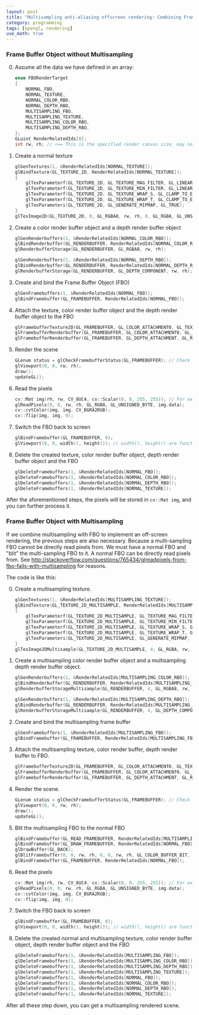 ```yaml
---
layout: post
title: "Multisampling anti-aliasing offscreen rendering: Combining Frame Buffer Object (FBO) with Multisampling"
category: programming
tags: [opengl, rendering]
use_math: true
---
```


### Frame Buffer Object without Multisampling
0. Assume all the data we have defined in an array: 
	```cpp
	enum FBORenderTarget
	{
		NORMAL_FBO,
		NORMAL_TEXTURE,
		NORMAL_COLOR_RBO,
		NORMAL_DEPTH_RBO,
		MULTISAMPLING_FBO,
		MULTISAMPLING_TEXTURE,
		MULTISAMPLING_COLOR_RBO,
		MULTISAMPLING_DEPTH_RBO,
	};
	GLuint RenderRelatedIds[8];
	int rw, rh; // <== This is the specified render canvas size, may not be the same as window size.
	```

1. Create a normal texture
	```cpp
	glGenTextures(1, &RenderRelatedIds[NORMAL_TEXTURE]);
	glBindTexture(GL_TEXTURE_2D, RenderRelatedIds[NORMAL_TEXTURE]);
	{
		glTexParameterf(GL_TEXTURE_2D, GL_TEXTURE_MAG_FILTER, GL_LINEAR);
		glTexParameterf(GL_TEXTURE_2D, GL_TEXTURE_MIN_FILTER, GL_LINEAR_MIPMAP_LINEAR);
		glTexParameterf(GL_TEXTURE_2D, GL_TEXTURE_WRAP_S, GL_CLAMP_TO_EDGE);
		glTexParameterf(GL_TEXTURE_2D, GL_TEXTURE_WRAP_T, GL_CLAMP_TO_EDGE);
		glTexParameteri(GL_TEXTURE_2D, GL_GENERATE_MIPMAP, GL_TRUE);
	}
	glTexImage2D(GL_TEXTURE_2D, 0, GL_RGBA8, rw, rh, 0, GL_RGBA, GL_UNSIGNED_BYTE, 0);
	```

2. Create a color render buffer object and a depth render buffer object
	```cpp
	glGenRenderbuffers(1, &RenderRelatedIds[NORMAL_COLOR_RBO]);
	glBindRenderbuffer(GL_RENDERBUFFER, RenderRelatedIds[NORMAL_COLOR_RBO]);
	glRenderbufferStorage(GL_RENDERBUFFER, GL_RGBA8, rw, rh);

	glGenRenderbuffers(1, &RenderRelatedIds[NORMAL_DEPTH_RBO]);
	glBindRenderbuffer(GL_RENDERBUFFER, RenderRelatedIds[NORMAL_DEPTH_RBO]);
	glRenderbufferStorage(GL_RENDERBUFFER, GL_DEPTH_COMPONENT, rw, rh);
	```

3. Create and bind the Frame Buffer Object (FBO)
	```cpp
	glGenFramebuffers(1, &RenderRelatedIds[NORMAL_FBO]);
	glBindFramebuffer(GL_FRAMEBUFFER, RenderRelatedIds[NORMAL_FBO]);
	```

4. Attach the texture, color render buffer object and the depth render buffer object to the FBO
	```cpp
	glFramebufferTexture2D(GL_FRAMEBUFFER, GL_COLOR_ATTACHMENT0, GL_TEXTURE_2D, RenderRelatedIds[NORMAL_TEXTURE], 0);
	glFramebufferRenderbuffer(GL_FRAMEBUFFER, GL_COLOR_ATTACHMENT0, GL_RENDERBUFFER, RenderRelatedIds[NORMAL_COLOR_RBO]);
	glFramebufferRenderbuffer(GL_FRAMEBUFFER, GL_DEPTH_ATTACHMENT, GL_RENDERBUFFER, RenderRelatedIds[NORMAL_DEPTH_RBO]);

	```

5. Render the scene
	```cpp
	GLenum status = glCheckFramebufferStatus(GL_FRAMEBUFFER); // Check the FBO is ready. 
	glViewport(0, 0, rw, rh);
	draw();
	updateGL();
	```

6. Read the pixels
	```cpp
	cv::Mat img(rh, rw, CV_8UC4, cv::Scalar(0, 0, 255, 255)); // For example we use a OpenCV Mat to store the pixels.
	glReadPixels(0, 0, rw, rh, GL_RGBA, GL_UNSIGNED_BYTE, img.data);
	cv::cvtColor(img, img, CV_BGRA2RGB);
	cv::flip(img, img, 0);
	```

7. Switch the FBO back to screen
	```cpp
	glBindFramebuffer(GL_FRAMEBUFFER, 0);
	glViewport(0, 0, width(), height()); // width(), height() are functions returning the actual window size.
	```

8. Delete the created texture, color render buffer object, depth render buffer object and the FBO
	```cpp
	glDeleteFramebuffers(1, &RenderRelatedIds[NORMAL_FBO]);
	glDeleteFramebuffers(1, &RenderRelatedIds[NORMAL_COLOR_RBO]);
	glDeleteFramebuffers(1, &RenderRelatedIds[NORMAL_DEPTH_RBO]);
	glDeleteFramebuffers(1, &RenderRelatedIds[NORMAL_TEXTURE]);
	```

After the aforementioned steps, the pixels will be stored in `cv::Mat img`, and you can further process it.

### Frame Buffer Object with Multisampling
If we combine multisampling with FBO to implement an off-screen rendering, the previous steps are also necessary. Because a multi-sampling FBO cannot be directly read pixels from. We must have a normal FBO and "blit" the multi-sampling FBO to it. A normal FBO can be directly read pixels from. See http://stackoverflow.com/questions/765434/glreadpixels-from-fbo-fails-with-multisampling for reasons.

The code is like this:

0. Create a multisampling texture.
	```cpp
	glGenTextures(1, &RenderRelatedIds[MULTISAMPLING_TEXTURE]);
	glBindTexture(GL_TEXTURE_2D_MULTISAMPLE, RenderRelatedIds[MULTISAMPLING_TEXTURE]);
	{
		glTexParameterf(GL_TEXTURE_2D_MULTISAMPLE, GL_TEXTURE_MAG_FILTER, GL_LINEAR);
		glTexParameterf(GL_TEXTURE_2D_MULTISAMPLE, GL_TEXTURE_MIN_FILTER, GL_LINEAR_MIPMAP_LINEAR);
		glTexParameterf(GL_TEXTURE_2D_MULTISAMPLE, GL_TEXTURE_WRAP_S, GL_CLAMP_TO_EDGE);
		glTexParameterf(GL_TEXTURE_2D_MULTISAMPLE, GL_TEXTURE_WRAP_T, GL_CLAMP_TO_EDGE);
		glTexParameteri(GL_TEXTURE_2D_MULTISAMPLE, GL_GENERATE_MIPMAP, GL_TRUE);
	}
	glTexImage2DMultisample(GL_TEXTURE_2D_MULTISAMPLE, 4, GL_RGBA, rw, rh, GL_TRUE);
	```

1. Create a multisampling color render buffer object and a multisampling depth render buffer object.
	```cpp
	glGenRenderbuffers(1, &RenderRelatedIds[MULTISAMPLING_COLOR_RBO]);
	glBindRenderbuffer(GL_RENDERBUFFER, RenderRelatedIds[MULTISAMPLING_COLOR_RBO]);
	glRenderbufferStorageMultisample(GL_RENDERBUFFER, 4, GL_RGBA8, rw, rh);

	glGenRenderbuffers(1, &RenderRelatedIds[MULTISAMPLING_DEPTH_RBO]);
	glBindRenderbuffer(GL_RENDERBUFFER, RenderRelatedIds[MULTISAMPLING_DEPTH_RBO]);
	glRenderbufferStorageMultisample(GL_RENDERBUFFER, 4, GL_DEPTH_COMPONENT, rw, rh);
	```

2. Create and bind the multisampling frame buffer
	```cpp
	glGenFramebuffers(1, &RenderRelatedIds[MULTISAMPLING_FBO]);
	glBindFramebuffer(GL_FRAMEBUFFER, RenderRelatedIds[MULTISAMPLING_FBO]);
	```

3. Attach the multisampling texture, color render buffer, depth render buffer to FBO.
	```cpp
	glFramebufferTexture2D(GL_FRAMEBUFFER, GL_COLOR_ATTACHMENT0, GL_TEXTURE_2D_MULTISAMPLE, RenderRelatedIds[MULTISAMPLING_TEXTURE], 0);
	glFramebufferRenderbuffer(GL_FRAMEBUFFER, GL_COLOR_ATTACHMENT0, GL_RENDERBUFFER, RenderRelatedIds[MULTISAMPLING_COLOR_RBO]);
	glFramebufferRenderbuffer(GL_FRAMEBUFFER, GL_DEPTH_ATTACHMENT, GL_RENDERBUFFER, RenderRelatedIds[MULTISAMPLING_DEPTH_RBO]);
	```

4. Render the scene.
	```cpp
	GLenum status = glCheckFramebufferStatus(GL_FRAMEBUFFER); // Check the FBO is ready. 
	glViewport(0, 0, rw, rh);
	draw();
	updateGL();
	```

5. Blit the multisampling FBO to the normal FBO
	```cpp
	glBindFramebuffer(GL_READ_FRAMEBUFFER, RenderRelatedIds[MULTISAMPLING_FBO]);
	glBindFramebuffer(GL_DRAW_FRAMEBUFFER, RenderRelatedIds[NORMAL_FBO]);
	glDrawBuffer(GL_BACK);
	glBlitFramebuffer(0, 0, rw, rh, 0, 0, rw, rh, GL_COLOR_BUFFER_BIT, GL_NEAREST);
	glBindFramebuffer(GL_FRAMEBUFFER, RenderRelatedIds[NORMAL_FBO]);
	```

6. Read the pixels
	```cpp
	cv::Mat img(rh, rw, CV_8UC4, cv::Scalar(0, 0, 255, 255)); // For example we use a OpenCV Mat to store the pixels.
	glReadPixels(0, 0, rw, rh, GL_RGBA, GL_UNSIGNED_BYTE, img.data);
	cv::cvtColor(img, img, CV_BGRA2RGB);
	cv::flip(img, img, 0);
	```

7. Switch the FBO back to screen
	```cpp
	glBindFramebuffer(GL_FRAMEBUFFER, 0);
	glViewport(0, 0, width(), height()); // width(), height() are functions returning the actual window size.
	```

8. Delete the created normal and multisampling texture, color render buffer object, depth render buffer object and the FBO
	```cpp
	glDeleteFramebuffers(1, &RenderRelatedIds[MULTISAMPLING_FBO]);
	glDeleteFramebuffers(1, &RenderRelatedIds[MULTISAMPLING_COLOR_RBO]);
	glDeleteFramebuffers(1, &RenderRelatedIds[MULTISAMPLING_DEPTH_RBO]);
	glDeleteFramebuffers(1, &RenderRelatedIds[MULTISAMPLING_TEXTURE]);
	glDeleteFramebuffers(1, &RenderRelatedIds[NORMAL_FBO]);
	glDeleteFramebuffers(1, &RenderRelatedIds[NORMAL_COLOR_RBO]);
	glDeleteFramebuffers(1, &RenderRelatedIds[NORMAL_DEPTH_RBO]);
	glDeleteFramebuffers(1, &RenderRelatedIds[NORMAL_TEXTURE]);
	```

After all these step down, you can get a multisampling rendered scene.
